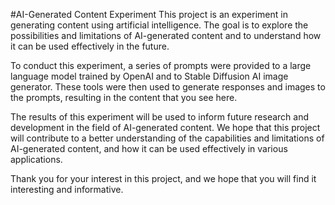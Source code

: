 #AI-Generated Content Experiment
This project is an experiment in generating content using artificial intelligence. The goal is to explore the possibilities and limitations of AI-generated content and to understand how it can be used effectively in the future.

To conduct this experiment, a series of prompts were provided to a large language model trained by OpenAI and to Stable Diffusion AI image generator. These tools were then used to generate responses and images to the prompts, resulting in the content that you see here.

The results of this experiment will be used to inform future research and development in the field of AI-generated content. We hope that this project will contribute to a better understanding of the capabilities and limitations of AI-generated content, and how it can be used effectively in various applications.

Thank you for your interest in this project, and we hope that you will find it interesting and informative.